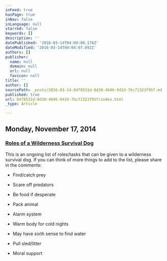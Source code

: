 ```yaml
---
inFeed: true
hasPage: true
inNav: false
inLanguage: null
starred: false
keywords: []
description: ''
datePublished: '2016-03-14T04:04:08.176Z'
dateModified: '2016-03-14T04:04:07.692Z'
authors: []
publisher:
  name: null
  domain: null
  url: null
  favicon: null
title: ''
author: []
sourcePath: _posts/2016-03-14-0478531d-8d30-4646-942d-7bc71323f95f.md
published: true
url: 0478531d-8d30-4646-942d-7bc71323f95f/index.html
_type: Article

---
```

## Monday, November 17, 2014

### [Roles of a Wilderness Survival Dog][0]

This is an ongoing list of roles/tasks that can be given to a wilderness survival dog.  If you can think of more things to add to the list, please share in the comments:

- Find/catch prey

- Scare off predators

- Be food if desperate

- Pack animal

- Alarm system

- Warm body for cold nights

- May have sixth sense to find water

- Pull sled/litter

- Moral support

[0]: http://intothewildkennels.blogspot.com/2014/11/roles-of-wilderness-survival-dog.html